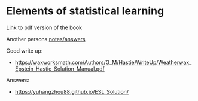 # Elements of statistical learning

[Link](https://hastie.su.domains/Papers/ESLII.pdf) to pdf version of the book

Another persons [notes/answers](https://github.com/empathy87/The-Elements-of-Statistical-Learning-Python-Notebooks)

Good write up:
 - https://waxworksmath.com/Authors/G_M/Hastie/WriteUp/Weatherwax_Epstein_Hastie_Solution_Manual.pdf

Answers:
- https://yuhangzhou88.github.io/ESL_Solution/
